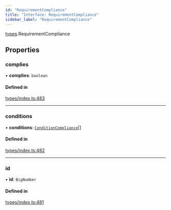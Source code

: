 ```yaml
---
id: "RequirementCompliance"
title: "Interface: RequirementCompliance"
sidebar_label: "RequirementCompliance"
---
```


[types](../../../modules/Types/Types.md).RequirementCompliance

## Properties

### complies

• **complies**: `boolean`

#### Defined in

[types/index.ts:483](https://github.com/PolymeshAssociation/polymesh-sdk/blob/acc2284c/src/types/index.ts#L483)

___

### conditions

• **conditions**: [`ConditionCompliance`](../ConditionCompliance/ConditionCompliance.md)[]

#### Defined in

[types/index.ts:482](https://github.com/PolymeshAssociation/polymesh-sdk/blob/acc2284c/src/types/index.ts#L482)

___

### id

• **id**: `BigNumber`

#### Defined in

[types/index.ts:481](https://github.com/PolymeshAssociation/polymesh-sdk/blob/acc2284c/src/types/index.ts#L481)

